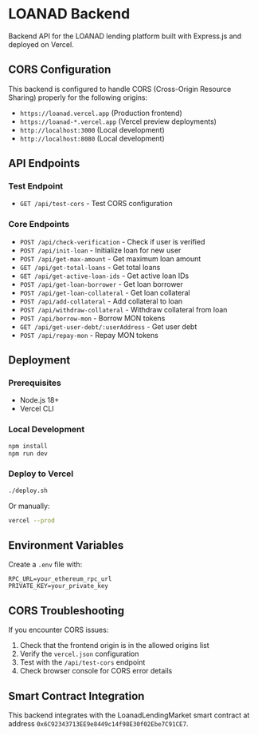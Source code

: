 # LOANAD Backend

Backend API for the LOANAD lending platform built with Express.js and deployed on Vercel.

## CORS Configuration

This backend is configured to handle CORS (Cross-Origin Resource Sharing) properly for the following origins:

- `https://loanad.vercel.app` (Production frontend)
- `https://loanad-*.vercel.app` (Vercel preview deployments)
- `http://localhost:3000` (Local development)
- `http://localhost:8080` (Local development)

## API Endpoints

### Test Endpoint
- `GET /api/test-cors` - Test CORS configuration

### Core Endpoints
- `POST /api/check-verification` - Check if user is verified
- `POST /api/init-loan` - Initialize loan for new user
- `POST /api/get-max-amount` - Get maximum loan amount
- `GET /api/get-total-loans` - Get total loans
- `GET /api/get-active-loan-ids` - Get active loan IDs
- `POST /api/get-loan-borrower` - Get loan borrower
- `POST /api/get-loan-collateral` - Get loan collateral
- `POST /api/add-collateral` - Add collateral to loan
- `POST /api/withdraw-collateral` - Withdraw collateral from loan
- `POST /api/borrow-mon` - Borrow MON tokens
- `GET /api/get-user-debt/:userAddress` - Get user debt
- `POST /api/repay-mon` - Repay MON tokens

## Deployment

### Prerequisites
- Node.js 18+
- Vercel CLI

### Local Development
```bash
npm install
npm run dev
```

### Deploy to Vercel
```bash
./deploy.sh
```

Or manually:
```bash
vercel --prod
```

## Environment Variables

Create a `.env` file with:
```
RPC_URL=your_ethereum_rpc_url
PRIVATE_KEY=your_private_key
```

## CORS Troubleshooting

If you encounter CORS issues:

1. Check that the frontend origin is in the allowed origins list
2. Verify the `vercel.json` configuration
3. Test with the `/api/test-cors` endpoint
4. Check browser console for CORS error details

## Smart Contract Integration

This backend integrates with the LoanadLendingMarket smart contract at address `0x6C92343713EE9e8449c14f98E30f02Ebe7C91CE7`.
